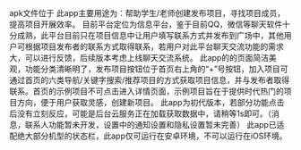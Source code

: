 apk文件位于
此app主要用途为：帮助学生/老师创建发布项目，寻找项目成员，提高项目开展效率。
目前平台定位为信息平台，鉴于目前QQ，微信等聊天软件十分成熟，此平台目前只在项目信息中让用户填写联系方式并发布到广场中，其他用户可根据项目发布者的联系方式取得联系，若用户对此平台聊天交流功能的需求大，可以进行反馈，后续版本考虑上线聊天交流系统。
此app的的页面简洁美观，功能分类清晰明了，发布项目按钮位于首页右上角的“+”号按钮，加入项目可通过首页的六类导航/关键字搜索/推荐项目的方式获取项目信息，并与发布者取得联系。首页的示例项目不可点击进入详情页面，示例项目旨在于提供时代热门的项目方向，便于用户获取灵感，创建新项目。
此app为初代版本，若部分功能点击后没有立刻反应，可能是后台云服务正在加载获取数据中，请稍等1s即可。（消息，联系人功能暂未开发，设置中的通知设置和隐私设置暂未完善）
此app已适配绝大部分机型的状态栏，此app仅可运行在安卓环境，不可以运行在iOS环境。
